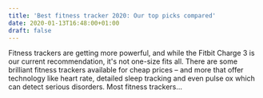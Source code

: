 ```yaml
---
title: 'Best fitness tracker 2020: Our top picks compared'
date: 2020-01-13T16:48:00+01:00
draft: false
---
```


Fitness trackers are getting more powerful, and while the Fitbit Charge 3 is our current recommendation, it's not one-size fits all. There are some brilliant fitness trackers available for cheap prices – and more that offer technology like heart rate, detailed sleep tracking and even pulse ox which can detect serious disorders. Most fitness trackers…